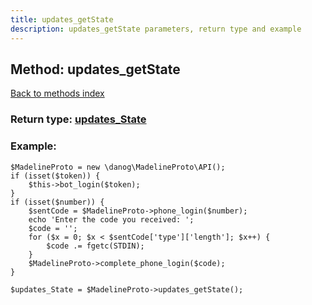 ```yaml
---
title: updates_getState
description: updates_getState parameters, return type and example
---
```

## Method: updates\_getState  
[Back to methods index](index.md)




### Return type: [updates\_State](../types/updates_State.md)

### Example:


```
$MadelineProto = new \danog\MadelineProto\API();
if (isset($token)) {
    $this->bot_login($token);
}
if (isset($number)) {
    $sentCode = $MadelineProto->phone_login($number);
    echo 'Enter the code you received: ';
    $code = '';
    for ($x = 0; $x < $sentCode['type']['length']; $x++) {
        $code .= fgetc(STDIN);
    }
    $MadelineProto->complete_phone_login($code);
}

$updates_State = $MadelineProto->updates_getState();
```